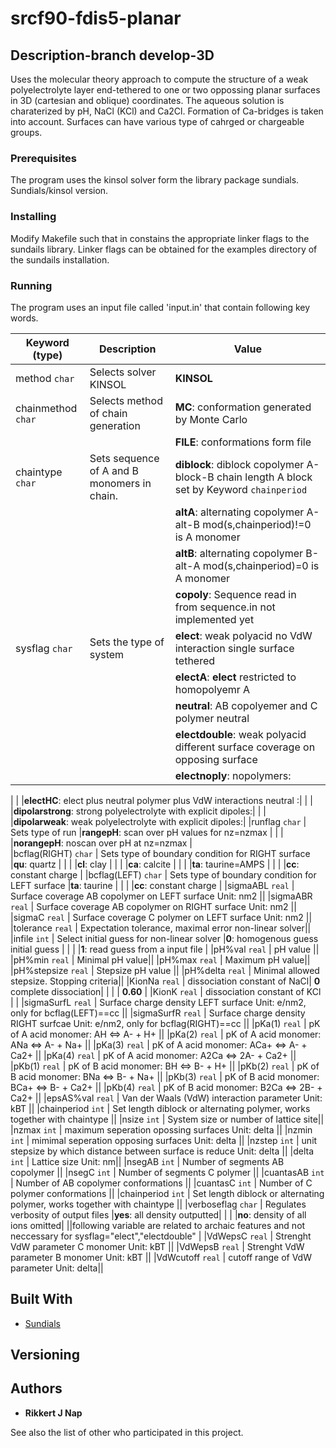 # srcf90-fdis5-planar
 

## Description-branch develop-3D

Uses the molecular theory approach to compute the structure of a weak polyelectrolyte layer end-tethered to one or two oppossing 
planar surfaces in 3D (cartesian and oblique) coordinates. The aqueous solution is charaterized by pH, NaCl (KCl) and Ca2Cl. 
Formation of Ca-bridges is taken  into account. Surfaces can have various type of cahrged or chargeable groups.


### Prerequisites

The program uses the kinsol solver form the library package sundials.
Sundials/kinsol version.

### Installing

Modify Makefile such that in constains the appropriate linker flags to the sundails library.
Linker flags can be obtained for the examples directory of the sundails installation.



### Running

The program uses an input file called 'input.in' that contain following key words.


| Keyword (type)     	    | Description                       | Value                                                  | 
| ----------------------|-----------------------------------|------------------------------------------------------|
| method `char`		| Selects solver KINSOL		        | __KINSOL__                                           |
| chainmethod `char` 	| Selects method of chain generation| __MC__: conformation generated by Monte Carlo        |
|    	            	|                                   | __FILE__: conformations form file                    | 
| chaintype `char`      | Sets sequence of A and B monomers in  chain. | __diblock__: diblock copolymer A-block-B chain length A block set by Keyword `chainperiod` |     
| 	                | 	                                       | __altA__: alternating copolymer A-alt-B mod(s,chainperiod)!=0 is A monomer|
|			|                                              | __altB__: alternating copolymer B-alt-A mod(s,chainperiod)=0 is A monomer |
|		        |                                              | __copoly__: Sequence read in from sequence.in not implemented yet|
| sysflag  `char`       | Sets the type of system		       | __elect__: weak polyacid no VdW interaction single surface tethered|
|                       |                       		       | __electA__:  __elect__  restricted to homopolyemr A |
| 	   		|  				               | __neutral__: AB copolyemer and C polymer neutral |
|	   	        |   					       | __electdouble__: weak polyacid different surface coverage on opposing surface | 		       	    	     	       	       		              
|                       | 					       | __electnoply__: nopolymers:|

|																																																																																																															      					                     |                 |__electHC__: elect plus neutral polymer plus VdW interactions neutral :|
|																																																																																																																						     		       		     	   			     	 	      	                 |                 |__dipolarstrong__: strong polyelectrolyte with explicit dipoles:|
|																																																																																																																																			 		   		       	      		      	   	                   |                 |__dipolarweak__: weak polyelectrolyte with explicit dipoles:|
|runflag `char`																																																																																																																																													   		     		       	    		    	 	   | Sets type of run                       |__rangepH__: scan over pH values for nz=nzmax |
|	  																																																																																																																																																						     	       	  			    		       	       	      	  	          |                                                     |__norangepH__: noscan over pH at nz=nzmax |   
|bcflag(RIGHT) `char`																																																																																																																																																																	  									       	       	  	                                                                                 | Sets type of boundary condition for RIGHT surface  |__qu__: quartz |
|	              																																																																																																																																																																																							   	     		 	       	     	      	       	                                                                                   |                                           |__cl__: clay  |
|																																																																																																																																																																																																											   					       		                                                                                                            |                           |__ca__: calcite |
|																																																																																																																																																																																																																															    					 	                                                                                                        |                           |__ta__: taurine=AMPS  |
|																																																																																																																																																																																																																																																					    	     		                                                                                                                  |                           |__cc__: constant charge |
|bcflag(LEFT) `char`																																																																																																																																																																																																																																																																				  			      	       		                                                                                                                      | Sets type of boundary condition for LEFT surface |__ta__: taurine  |
|	            																																																																																																																																																																																																																																																																																								      	     	     	      		    	 	 	  	                                                                                                                  |                                            |__cc__: constant charge |
|sigmaABL `real`																																																																																																																																																																																																																																																																																																															  					       			 	                                                                                                                         | Surface coverage       AB copolymer on LEFT surface Unit: nm2  ||
|sigmaABR `real`																																																																																																																																																																																																																																																																																																																																							   	   		     	       	       	       	     	                                                                                                                 | Surface coverage  AB copolymer on RIGHT surface Unit: nm2  ||
|sigmaC `real`																																																																																																																																																																																																																																																																																																																																																														   	   	     		     	   	   	                                                                                                                   | Surface coverage       C polymer on LEFT surface Unit: nm2  ||
|tolerance `real`																																																																																																																																																																																																																																																																																																																																																																																		     	     		      	      	      	      	    	                                                                                                              | Expectation tolerance, maximal error non-linear solver||  
|infile `int`																																																																																																																																																																																																																																																																																																																																																																																																								      		    	       	       	     			                                                                                                                         |        Select initial guess for non-linear solver |__0__:  homogenous guess initial guess |
|																																																																																																																																																																																																																																																																																																																																																																																																																																 	  	 	       	   	      	     	      		       	       	                                                                                                                                                  |                                    |__1__: read guess from a input file |
|pH%val `real`																																																																																																																																																																																																																																																																																																																																																																																																																																																												  				       	       	    	       	       	                                                                                                                                                 |    pH value    ||
|pH%min `real`																																																																																																																																																																																																																																																																																																																																																																																																																																																																																							      	 	                                                                                                                                                 |  Minimal pH value||
|pH%max `real`																																																																																																																																																																																																																																																																																																																																																																																																																																																																																																											    	                                                                                                                                                   |  Maximum pH value||
|pH%stepsize `real` 																																																																																																																																																																																																																																																																																																																																																																																																																																																																																																																													      	      	                                                                                                                                      |  Stepsize pH value ||
|pH%delta `real` 																																																																																																																																																																																																																																																																																																																																																																																																																																																																																																																																															      	 	     	                                                                                                                                          |     Minimal allowed stepsize. Stopping criteria|| 
|KionNa `real`																																																																																																																																																																																																																																																																																																																																																																																																																																																																																																																																																																				  				  	   	                                                                                                                                                      | dissociation constant of NaCl| __0__  complete dissociation|
|   	                |                              | __0.60__ |
|KionK `real`									           | dissociation constant of KCl | |
|sigmaSurfL `real`									     		  	           | Surface charge density LEFT surface Unit: e/nm2, only for bcflag(LEFT)==cc  ||
|sigmaSurfR `real`													     	     	    	           |       Surface charge density RIGHT surfcae Unit: e/nm2, only for bcflag(RIGHT)==cc ||
|pKa(1) `real`																		   	   	   	  	  	               	                    |   pK of A acid monomer:   AH <=> A- + H+ ||
|pKa(2) `real`																											    	      	     		                     |   pK of A acid monomer: ANa  <=> A- + Na+   ||
|pKa(3) `real`																																	     	       	      	       	    	               |   pK of A acid monomer: ACa+ <=> A- + Ca2+  ||
|pKa(4) `real`																																							       	      	   		      	       	                |   pK of A acid monomer: A2Ca <=> 2A- + Ca2+ ||
|pKb(1) `real`																																															       	    	 	       	       	                     |   pK of B acid monomer: BH  <=> B- + H+ ||
|pKb(2) `real`																																																						     	       	      	       	       	                       |   pK of B acid monomer: BNa  <=> B- + Na+ ||
|pKb(3) `real`																																																													       	      	   		      	       	                 |   pK of B acid monomer: BCa+ <=> B- + Ca2+  ||
|pKb(4) `real`																																																																					     	     	  	   	       	                       |   pK of B acid monomer:  B2Ca <=> 2B- + Ca2+ ||
|epsAS%val `real`																																																																											       	      	   		       	       	                |  Van der Waals (VdW) interaction parameter Unit: kBT ||
|chainperiod `int`																																																																																			       	   	       		   	     	                  |   Set length diblock or alternating polymer, works together with chaintype ||
|nsize `int` 																																																																																												      	  	 	    			       		     	                     |   System size or number of lattice site||
|nzmax `int`																																																																																																							     	 	     	       	  	                           |    maximum seperation opossing surfaces Unit: delta ||
|nzmin `int`																																																																																																															   			   	    	     	   	                             |   mimimal seperation opposing surfaces Unit: delta ||
|nzstep `int`																																																																																																																									     	 	 	    	     	      	    	                              |      unit stepsize by which distance between surface is reduce Unit: delta ||
|delta `int`																																																																																																																																			      	     	  	      	    	     	     	     	       	     	                          |     Lattice size      Unit: nm||
|nsegAB `int`																																																																																																																																																  			  	                                      |     Number of segments AB copolymer  ||
|nsegC `int`																																																																																																																																																								      	    	      	       	  	                                           |        Number of segments C polymer  ||
|cuantasAB `int` 																																																																																																																																																																	   	    	      	       	 	                                            | Number of AB copolymer conformations || 
|cuantasC `int` 																																																																																																																																																																											      	     	   	     		                                            |  Number of C polymer conformations || 
|chainperiod `int`																																																																																																																																																																																					       	      	   	   		                                        |  Set length diblock or alternating polymer, works together with chaintype ||
|verboseflag `char`																																																																																																																																																																																															       	      	      	 	     	      	    	     	  	                               |   Regulates verbosity of output files |__yes__: all density outputted|
| | |__no__: density of all ions omitted|
||following variable are related to archaic features and not neccessary for sysflag="elect","electdouble" |
|VdWepsC `real`	          	  |  Strenght VdW parameter C monomer 	Unit: kBT ||
|VdWepsB `real`			      	       |    Strenght VdW parameter B monomer    Unit: kBT ||
|VdWcutoff `real`			       	     |	       cutoff range of VdW parameter        Unit: delta||



## Built With

* [Sundials](https://computation.llnl.gov/projects/sundials/)


## Versioning


## Authors

* **Rikkert J Nap** 

See also the list of other who participated in this project.







